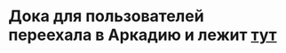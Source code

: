 # Дока для пользователей переехала в Аркадию и лежит [тут](https://docs.yandex-team.ru/classifieds-infra/broker/delivery_guide)
